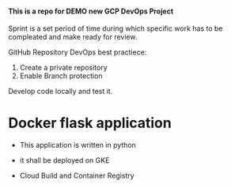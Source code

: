 #### This is a repo for DEMO new GCP DevOps Project ####

Sprint is a set period of time during which specific work has to be compleated and make ready for review.

GitHub Repository DevOps best practiece:
1. Create a private repository
2. Enable Branch protection

Develop code locally and test it.


# Docker flask application

- This application is written in python
    
- it shall be deployed on GKE

- Cloud Build and Container Registry